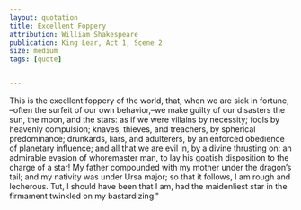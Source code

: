 ```yaml
---
layout: quotation
title: Excellent Foppery
attribution: William Shakespeare
publication: King Lear, Act 1, Scene 2
size: medium
tags: [quote]


---
```


This is the excellent foppery of the world, that, when we are sick in fortune, –often the surfeit of our own behavior,–we make
guilty of our disasters the sun, the moon, and the stars: as if we were villains by necessity; fools by heavenly compulsion;
knaves, thieves, and treachers, by spherical predominance; drunkards, liars, and adulterers, by an enforced obedience of
planetary influence; and all that we are evil in, by a divine thrusting on: an admirable evasion of whoremaster man, to
lay his goatish disposition to the charge of a star! My father compounded with my mother under the dragon’s tail; and my
nativity was under Ursa major; so that it follows, I am rough and lecherous. Tut, I should have been that I am, had
the maidenliest star in the firmament twinkled on my bastardizing."
